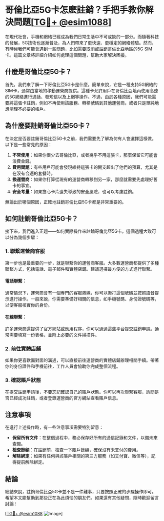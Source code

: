 # 哥倫比亞5G卡怎麽註銷？手把手教你解決問題[[TG💪+ @esim1088](https://t.me/s/esim1088)]

在現代社會，手機和網絡已經成為我們日常生活中不可或缺的一部分。而隨著科技的發展，5G技術也逐漸普及，為人們帶來了更快速、更穩定的網絡體驗。然而，有時候我們可能會遇到一些問題，比如需要取消或註銷哥倫比亞地區的5G SIM卡。這篇文章將詳細介紹如何處理這個問題，幫助大家解決困擾。

## 什麼是哥倫比亞5G卡？

首先，我們來了解一下哥倫比亞5G卡是什麼。簡單來說，它是一種支持5G網絡的SIM卡，通常由當地的移動運營商提供。這種卡允許用戶在哥倫比亞境內使用高速的5G網絡進行通話、發短信以及上網等操作。不過，由於各種原因，我們可能需要將這張卡註銷，例如不再使用該服務、轉移號碼到其他運營商，或者只是單純地想清理不必要的帳戶。

## 為什麼要註銷哥倫比亞5G卡？

在決定是否要註銷哥倫比亞5G卡之前，我們需要先了解為何有人會選擇這樣做。以下是一些常見的原因：

1. **不常使用**：如果你很少去哥倫比亞，或者幾乎不用這張卡，那麼保留它可能會浪費金錢。
2. **費用問題**：有些用戶可能會發現維持這張卡的開支超出了他們的預算，尤其是在沒有合適的套餐時。
3. **換運營商**：如果你打算從現有的運營商轉移到另一家，那麼就需要先處理好舊卡的事宜。
4. **安全考量**：如果擔心卡片遺失導致的安全風險，也可以考慮註銷。

無論出於哪個原因，正確地註銷哥倫比亞5G卡都是非常重要的。

## 如何註銷哥倫比亞5G卡？

接下來，我們進入正題——如何實際操作來註銷哥倫比亞5G卡。這個過程大致可以分為幾個步驟：

### 1. 聯繫運營商客服

第一步也是最重要的一步，就是聯繫你的運營商客服。大多數運營商都提供了多種聯繫方式，包括電話、電子郵件和實體店鋪。建議選擇最方便的方式進行聯繫。

#### 電話聯繫：
通常情況下，運營商會有一個專門的客服熱線，你可以撥打這個號碼並按照語音提示進行操作。一般來說，你需要準備好相關的信息，如手機號碼、身份證號碼等，以便客服核實你的身份。

#### 在線聯繫：
許多運營商還提供了官方網站或應用程序，你可以通過這些平台提交註銷申請。通常需要填寫一份表格，並附上必要的文件掃描件。

### 2. 前往實體店鋪

如果你更喜歡面對面的溝通，可以直接前往運營商的實體店鋪辦理相關手續。帶著你的身份證件和手機前往，工作人員會協助你完成整個流程。

### 3. 確認賬戶狀態

在提交註銷申請後，不要忘記確認自己的賬戶狀態。你可以再次聯繫客服，詢問是否已經成功註銷，或者登錄運營商的官方網站查看賬戶信息。

## 注意事項

在進行上述操作時，有一些注意事項需要特別留意：

- **保留所有文件**：在整個過程中，務必保存好所有的通信記錄和文件，以備未來查閱。
- **檢查餘額**：在註銷前，檢查一下賬戶餘額，確保沒有未支付的費用。
- **解除綁定**：如果有任何與該賬戶相關的第三方服務（如支付寶、微信等），記得提前解除綁定。

## 結論

總結來說，註銷哥倫比亞5G卡並不是一件難事，只要按照正確的步驟操作即可。希望本文能幫助到那些正在為此煩惱的朋友們。如果還有其他疑問，隨時歡迎留言討論！

[[TG💪+ @esim1088](https://t.me/s/esim1088) ![Image](https://i.postimg.cc/4NQfJmqS/Snipaste-2025-05-13-00-14-12.png)]